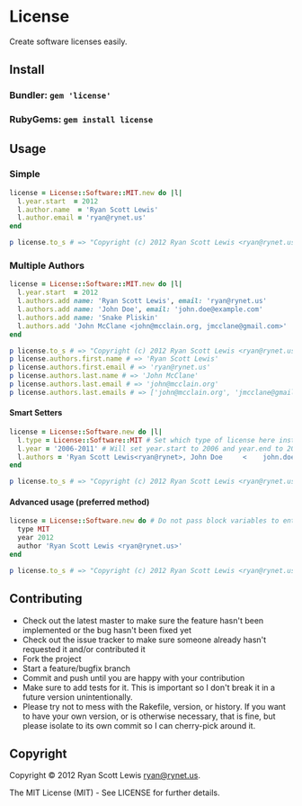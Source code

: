 # License

Create software licenses easily.

## Install

### Bundler: `gem 'license'`

### RubyGems: `gem install license`

## Usage

### Simple

```ruby
license = License::Software::MIT.new do |l|
  l.year.start  = 2012
  l.author.name  = 'Ryan Scott Lewis'
  l.author.email = 'ryan@rynet.us'
end

p license.to_s # => "Copyright (c) 2012 Ryan Scott Lewis <ryan@rynet.us>\n\nPermission is hereby granted, free of charge..."
```

### Multiple Authors

```ruby
license = License::Software::MIT.new do |l|
  l.year.start  = 2012
  l.authors.add name: 'Ryan Scott Lewis', email: 'ryan@rynet.us'
  l.authors.add name: 'John Doe', email: 'john.doe@example.com'
  l.authors.add name: 'Snake Pliskin'
  l.authors.add 'John McClane <john@mcclain.org, jmcclane@gmail.com>'
end

p license.to_s # => "Copyright (c) 2012 Ryan Scott Lewis <ryan@rynet.us>, John Doe <john.doe@example.com>\n\nPermission is hereby granted, free of charge..."
p license.authors.first.name # => 'Ryan Scott Lewis'
p license.authors.first.email # => 'ryan@rynet.us'
p license.authors.last.name # => 'John McClane'
p license.authors.last.email # => 'john@mcclain.org'
p license.authors.last.emails # => ['john@mcclain.org', 'jmcclane@gmail.com]
```

#### Smart Setters

```ruby
license = License::Software.new do |l|
  l.type = License::Software::MIT # Set which type of license here instead
  l.year = '2006-2011' # Will set year.start to 2006 and year.end to 2011
  l.authors = 'Ryan Scott Lewis<ryan@rynet>, John Doe     <    john.doe@example.com   >' 
end

p license.to_s # => "Copyright (c) 2012 Ryan Scott Lewis <ryan@rynet.us>, John Doe <john.doe@example.com>\n\nPermission is hereby granted, free of charge..."
```

#### Advanced usage (preferred method)

```ruby
license = License::Software.new do # Do not pass block variables to enter the scope of the License::Software
  type MIT
  year 2012
  author 'Ryan Scott Lewis <ryan@rynet.us>'
end

p license.to_s # => "Copyright (c) 2012 Ryan Scott Lewis <ryan@rynet.us>\n\nPermission is hereby granted, free of charge..."
```

## Contributing

* Check out the latest master to make sure the feature hasn't been implemented or the bug hasn't been fixed yet
* Check out the issue tracker to make sure someone already hasn't requested it and/or contributed it
* Fork the project
* Start a feature/bugfix branch
* Commit and push until you are happy with your contribution
* Make sure to add tests for it. This is important so I don't break it in a future version unintentionally.
* Please try not to mess with the Rakefile, version, or history. If you want to have your own version, or is otherwise necessary, that is fine, but please isolate to its own commit so I can cherry-pick around it.

## Copyright

Copyright © 2012 Ryan Scott Lewis <ryan@rynet.us>.

The MIT License (MIT) - See LICENSE for further details.